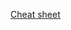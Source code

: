 
[Cheat sheet](https://therootcompany.com/blog/mssql-cheat-sheet/#:~:text=MS%20SQL%20Server%20Cheat%20Sheet%201%20Install%20MS,Port%20Forward%205%20Backups%20CIFS%20Backup%20CSV%20Export)


